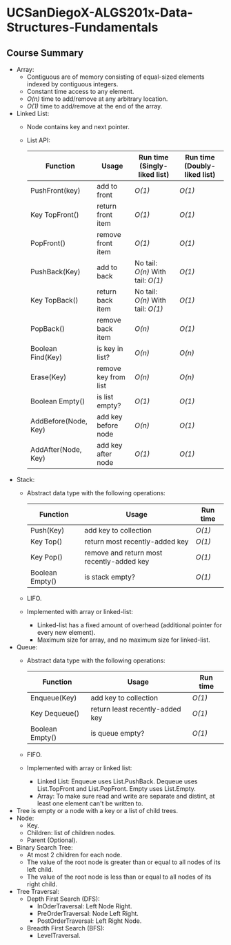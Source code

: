 # UCSanDiegoX-ALGS201x-Data-Structures-Fundamentals

## Course Summary
- Array:
  - Contiguous are of memory consisting of equal-sized elements indexed by contiguous integers.
  - Constant time access to any element.
  - *O(n)* time to add/remove at any arbitrary location.
  - *O(1)* time to add/remove at the end of the array.
- Linked List:
  - Node contains key and next pointer.
  - List API:
  
    |Function|Usage|Run time (Singly-liked list)|Run time (Doubly-liked list)|
    |---|---|---|---|
    |PushFront(key)|add to front|*O(1)*|*O(1)*|
    |Key TopFront()|return front item|*O(1)*|*O(1)*|
    |PopFront()|remove front item|*O(1)*|*O(1)*|
    |PushBack(Key)|add to back|No tail: *O(n)* With tail: *O(1)*|*O(1)*|
    |Key TopBack()|return back item|No tail: *O(n)* With tail: *O(1)*|*O(1)*|
    |PopBack()|remove back item|*O(n)*|*O(1)*|
    |Boolean Find(Key)|is key in list?|*O(n)*|*O(n)*|
    |Erase(Key)|remove key from list|*O(n)*|*O(n)*|
    |Boolean Empty()|is list empty?|*O(1)*|*O(1)*|
    |AddBefore(Node, Key)|add key before node|*O(n)*|*O(1)*|
    |AddAfter(Node, Key)|add key after node|*O(1)*|*O(1)*|
- Stack: 
  - Abstract data type with the following operations:

    |Function|Usage|Run time|
    |---|---|---|
    |Push(Key)|add key to collection|*O(1)*|
    |Key Top()|return most recently-added key|*O(1)*|
    |Key Pop()|remove and return most recently-added key|*O(1)*|
    |Boolean Empty()|is stack empty?|*O(1)*|
  - LIFO.
  - Implemented with array or linked-list:
    - Linked-list has a fixed amount of overhead (additional pointer for every new element).
    - Maximum size for array, and no maximum size for linked-list.
- Queue:
  - Abstract data type with the following operations:
  
    |Function|Usage|Run time|
    |---|---|---|
    |Enqueue(Key)|add key to collection|*O(1)*|
    |Key Dequeue()|return least recently-added key|*O(1)*|
    |Boolean Empty()|is queue empty?|*O(1)*|
  - FIFO.
  - Implemented with array or linked list:
    - Linked List: Enqueue uses List.PushBack. Dequeue uses List.TopFront and List.PopFront. Empty uses List.Empty.
    - Array: To make sure read and write are separate and distint, at least one element can't be written to.
- Tree is empty or a node with a key or a list of child trees.
- Node:
  - Key.
  - Children: list of children nodes.
  - Parent (Optional).
- Binary Search Tree:
  - At most 2 children for each node.
  - The value of the root node is greater than or equal to all nodes of its left child.
  - The value of the root node is less than or equal to all nodes of its right child.
- Tree Traversal:
  - Depth First Search (DFS):
    - InOderTraversal: Left Node Right.
    - PreOrderTraversal: Node Left Right.
    - PostOrderTraversal: Left Right Node.
  - Breadth First Search (BFS):
    - LevelTraversal.
